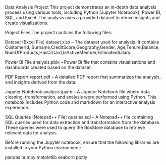 Data Analysis Project
This project demonstrates an in-depth data analysis process using various tools, including Python (Jupyter Notebook), Power BI, SQL, and Excel. The analysis uses a provided dataset to derive insights and create visualizations.

Project Files
The project contains the following files:

Dataset (Excel File)
dataset.xlsx – The dataset used for analysis. It contains CustomerId,	Surname,CreditScore,Geography,Gender,	Age,Tenure,Balance,	NumOfProducts,HasCrCard,IsActiveMember,EstimatedSalary.

Power BI File
analysis.pbix – Power BI file that contains visualizations and dashboards created based on the dataset.

PDF Report
report.pdf – A detailed PDF report that summarizes the analysis, and insights derived from the data.

Jupyter Notebook
analysis.ipynb – A Jupyter Notebook file where data cleaning, transformation, and analysis were performed using Python. This notebook includes Python code and markdown for an interactive analysis experience.

SQL Queries (Notepad++ File)
queries.sql – A Notepad++ file containing SQL queries used for data extraction and transformation from the database. These queries were used to query the BoxStore database to retrieve relevant data for analysis.

Before running the Jupyter notebook, ensure that the following libraries are installed in your Python environment:

pandas
numpy
matplotlib
seaborn
plotly
